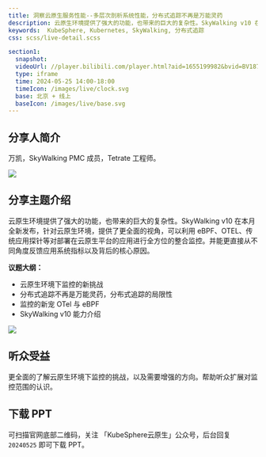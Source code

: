 ```yaml
---
title: 洞察云原生服务性能--多层次剖析系统性能，分布式追踪不再是万能灵药
description: 云原生环境提供了强大的功能，也带来的巨大的复杂性。SkyWalking v10 在本月全新发布，针对云原生环境，提供了更全面的视角，可以利用 eBPF、OTEL、传统应用探针等对部署在云原生平台的应用进行全方位的整合监控。并能更直接从不同角度反馈应用系统指标以及背后的核心原因。
keywords:  KubeSphere, Kubernetes, SkyWalking, 分布式追踪
css: scss/live-detail.scss

section1:
  snapshot: 
  videoUrl: //player.bilibili.com/player.html?aid=1655199982&bvid=BV187421d748&cid=1561538640&page=1&high_quality=1
  type: iframe
  time: 2024-05-25 14:00-18:00
  timeIcon: /images/live/clock.svg
  base: 北京 + 线上
  baseIcon: /images/live/base.svg
---
```


## 分享人简介

万凯，SkyWalking PMC 成员，Tetrate 工程师。

![](https://pek3b.qingstor.com/kubesphere-community/images/kubesphere-meetup-beijing-20240525-wankai.jpeg)

## 分享主题介绍

云原生环境提供了强大的功能，也带来的巨大的复杂性。SkyWalking v10 在本月全新发布，针对云原生环境，提供了更全面的视角，可以利用 eBPF、OTEL、传统应用探针等对部署在云原生平台的应用进行全方位的整合监控。并能更直接从不同角度反馈应用系统指标以及背后的核心原因。

**议题大纲：**

- 云原生环境下监控的新挑战
- 分布式追踪不再是万能灵药，分布式追踪的局限性
- 监控的新宠 OTel 与 eBPF
- SkyWalking v10 能力介绍

![](https://pek3b.qingstor.com/kubesphere-community/images/kubesphere-meetup-20240525-p-wankai.png)

## 听众受益

更全面的了解云原生环境下监控的挑战，以及需要增强的方向。帮助听众扩展对监控范围的认识。

## 下载 PPT

可扫描官网底部二维码，关注 「KubeSphere云原生」公众号，后台回复 `20240525` 即可下载 PPT。
